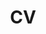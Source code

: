 ---
layout: page
permalink: /assets/pdf/SaharshBarve_Resume.pdf
title: CV
description: 
nav: false # Deprecated, instead modified it @ header.liquid
nav_order: 4
---